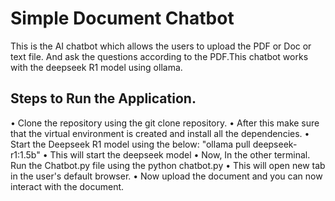 # Simple Document Chatbot
This is the AI chatbot which allows the users to upload the PDF or Doc or text file. And ask the questions according to the PDF.This chatbot works with the deepseek R1 model using ollama. 
## Steps to Run the Application. 
•	Clone the repository using the git clone repository. 
•	After this make sure that the virtual environment is created and install all the dependencies. 
•	Start the Deepseek R1 model using the below: "ollama pull deepseek-r1:1.5b"
•	This will start the deepseek model 
•	Now, In the other terminal. Run the Chatbot.py file using the python chatbot.py 
•	This will open new tab in the user's default browser. 
•	Now upload the document and you can now interact with the document.
